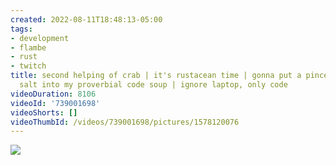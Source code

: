 ```yaml
---
created: 2022-08-11T18:48:13-05:00
tags:
- development
- flambe
- rust
- twitch
title: second helping of crab | it's rustacean time | gonna put a pincer two more
  salt into my proverbial code soup | ignore laptop, only code
videoDuration: 8106
videoId: '739001698'
videoShorts: []
videoThumbId: /videos/739001698/pictures/1578120076
---
```


![](20220811234813.jpg)
